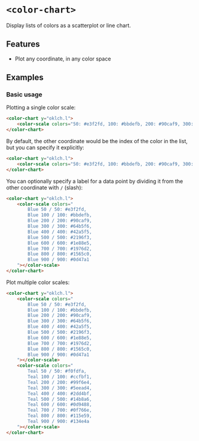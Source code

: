 # `<color-chart>`

Display lists of colors as a scatterplot or line chart.

## Features

- Plot any coordinate, in any color space

## Examples

### Basic usage

Plotting a single color scale:

```html
<color-chart y="oklch.l">
	<color-scale colors="50: #e3f2fd, 100: #bbdefb, 200: #90caf9, 300: #64b5f6, 400: #42a5f5, 500: #2196f3, 600: #1e88e5, 700: #1976d2, 800: #1565c0, 900: #0d47a1"></color-scale>
</color-chart>
```

By default, the other coordinate would be the index of the color in the list, but you can specify it explicitly:

```html
<color-chart y="oklch.l">
	<color-scale colors="50: #e3f2fd, 100: #bbdefb, 200: #90caf9, 300: #64b5f6, 400: #42a5f5, 500: #2196f3, 600: #1e88e5, 700: #1976d2, 800: #1565c0, 900: #0d47a1"></color-scale>
</color-chart>
```

You can optionally specify a label for a data point by  dividing it from the other coordinate with `/` (slash):

```html
<color-chart y="oklch.l">
	<color-scale colors="
		Blue 50 / 50: #e3f2fd,
		Blue 100 / 100: #bbdefb,
		Blue 200 / 200: #90caf9,
		Blue 300 / 300: #64b5f6,
		Blue 400 / 400: #42a5f5,
		Blue 500 / 500: #2196f3,
		Blue 600 / 600: #1e88e5,
		Blue 700 / 700: #1976d2,
		Blue 800 / 800: #1565c0,
		Blue 900 / 900: #0d47a1
	"></color-scale>
</color-chart>
```

Plot multiple color scales:

```html
<color-chart y="oklch.l">
	<color-scale colors="
		Blue 50 / 50: #e3f2fd,
		Blue 100 / 100: #bbdefb,
		Blue 200 / 200: #90caf9,
		Blue 300 / 300: #64b5f6,
		Blue 400 / 400: #42a5f5,
		Blue 500 / 500: #2196f3,
		Blue 600 / 600: #1e88e5,
		Blue 700 / 700: #1976d2,
		Blue 800 / 800: #1565c0,
		Blue 900 / 900: #0d47a1
	"></color-scale>
	<color-scale colors="
		Teal 50 / 50: #f0fdfa,
		Teal 100 / 100: #ccfbf1,
		Teal 200 / 200: #99f6e4,
		Teal 300 / 300: #5eead4,
		Teal 400 / 400: #2dd4bf,
		Teal 500 / 500: #14b8a6,
		Teal 600 / 600: #0d9488,
		Teal 700 / 700: #0f766e,
		Teal 800 / 800: #115e59,
		Teal 900 / 900: #134e4a
	"></color-scale>
</color-chart>
```